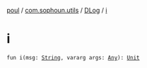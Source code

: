 [poul](../../index.md) / [com.sophoun.utils](../index.md) / [DLog](index.md) / [i](./i.md)

# i

`fun i(msg: `[`String`](https://kotlinlang.org/api/latest/jvm/stdlib/kotlin/-string/index.html)`, vararg args: `[`Any`](https://kotlinlang.org/api/latest/jvm/stdlib/kotlin/-any/index.html)`): `[`Unit`](https://kotlinlang.org/api/latest/jvm/stdlib/kotlin/-unit/index.html)